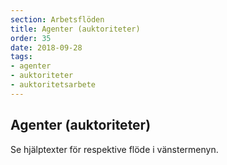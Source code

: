 ```yaml
---
section: Arbetsflöden
title: Agenter (auktoriteter)
order: 35
date: 2018-09-28
tags:
- agenter
- auktoriteter
- auktoritetsarbete
--- 
```


## Agenter (auktoriteter)

Se hjälptexter för respektive flöde i vänstermenyn.
